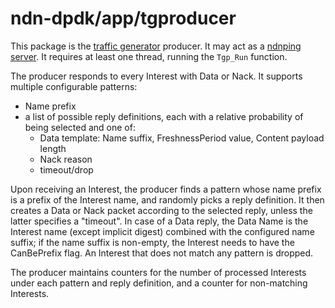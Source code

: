 # ndn-dpdk/app/tgproducer

This package is the [traffic generator](../tg) producer.
It may act as a [ndnping server](https://github.com/named-data/ndn-tools/blob/ndn-tools-22.02/tools/ping/README.md#ndnping-protocol).
It requires at least one thread, running the `Tgp_Run` function.

The producer responds to every Interest with Data or Nack.
It supports multiple configurable patterns:

* Name prefix
* a list of possible reply definitions, each with a relative probability of being selected and one of:
  * Data template: Name suffix, FreshnessPeriod value, Content payload length
  * Nack reason
  * timeout/drop

Upon receiving an Interest, the producer finds a pattern whose name prefix is a prefix of the Interest name, and randomly picks a reply definition.
It then creates a Data or Nack packet according to the selected reply, unless the latter specifies a "timeout".
In case of a Data reply, the Data Name is the Interest name (except implicit digest) combined with the configured name suffix; if the name suffix is non-empty, the Interest needs to have the CanBePrefix flag.
An Interest that does not match any pattern is dropped.

The producer maintains counters for the number of processed Interests under each pattern and reply definition, and a counter for non-matching Interests.
